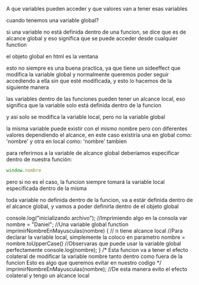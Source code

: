 A que variables pueden acceder y que valores van a tener esas variables

cuando tenemos una variable global?

si una variable no está definida dentro de una funcion, se dice que es de alcance global y eso significa que se puede acceder desde cualquier function

el objeto global en html es la ventana 

esto no siempre es una buena practica, ya que tiene un sideeffect que modifica la variable global y normalmente queremos poder seguir accediendo a ella sin que esté modificada, y esto lo hacemos de la siguiente manera

las variables dentro de las funciones pueden tener un alcance local, eso significa que la variable solo está definida dentro de la funcion

y así solo se modifica la variable local, pero no la variable global

la misma variable puede existir con el mismo nombre pero con diferentes valores dependiendo el alcance, en este caso existiría una en global como: 'nombre' y otra en local como: 'nombre' tambien 

para referirnos a la variable de alcance global deberíamos especificar dentro de nuestra función:

```js 
window.nombre 
```

pero si no es el caso, la funcion siempre tomará la variable local especificada dentro de la misma 

toda variable no definida dentro de la funcion, va a estár definida dentro de el alcance global, y vamos a poder definirla dentro de el objeto global

console.log("inicializando archivo"); //Imprimiendo algo en la consola var nombre = "Daniel"; //Una variable global function imprimirNombreEnMayusculas(nombre) { // n tiene alcance local //Para declarar la variable local, simplemente la coloco en parametro nombre = nombre.toUpperCase() //Observaras que puede usar la variable global perfectamente console.log(nombre); } /\* Esta funcion va a tener el efecto colateral de modificar la variable nombre tanto dentro como fuera de la funcion Esto es algo que queremos evitar en nuestro codigo \*/ imprimirNombreEnMayusculas(nombre); //De esta manera evito el efecto colateral y tengo un alcance local